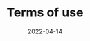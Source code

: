 ---
title: "Terms of use"
description: "Legal information about this website"
date: 2022-04-14
version: 1.0.1
type: "legal"
url: "/terms-of-use"
translationKey: "terms-of-use"
---